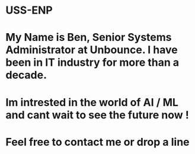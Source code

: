 # USS-ENP
# My Name is Ben, Senior Systems Administrator at Unbounce. I have been in IT industry for more than a decade.
# Im intrested in the world of AI / ML and cant wait to see the future now !
# Feel free to contact me or drop a line 
